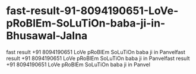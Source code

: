 # fast-result-91-8094190651-LoVe-pRoBlEm-SoLuTiOn-baba-ji-in-Bhusawal-Jalna
fast result +91 8094190651 LoVe pRoBlEm SoLuTiOn baba ji in Panvelfast result +91 8094190651 LoVe pRoBlEm SoLuTiOn baba ji in Panvelfast result +91 8094190651 LoVe pRoBlEm SoLuTiOn baba ji in Panvel
